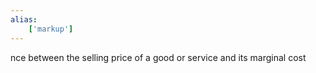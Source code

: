 ```yaml
---
alias:
    ['markup']
---
```

nce between the selling price of a good or service and its marginal cost